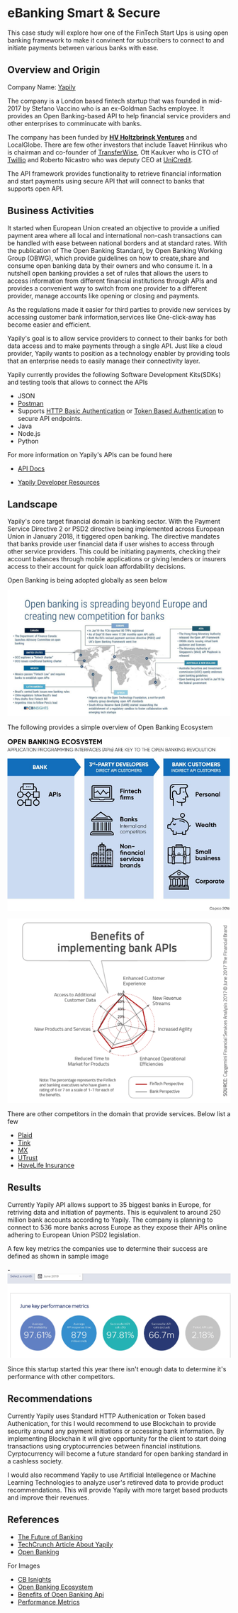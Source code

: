 # eBanking Smart & Secure

This case study will explore how one of the FinTech Start Ups is using open banking framework to make it convinent for  subscribers to connect to and initiate payments between various banks with ease.

## Overview and Origin

Company Name: [Yapily](https://www.yapily.com/)

The company is a London based fintech startup that was founded in mid-2017 by Stefano Vaccino who is an ex-Goldman Sachs employee. It provides an Open Banking-based API to help financial service providers and other enterprises to comminucate with banks.

The company has been funded by [**HV Holtzbrinck Ventures**](https://www.crunchbase.com/organization/holtzbrinck-ventures) and LocalGlobe. There are few other investors that include Taavet Hinrikus who is chairman and co-founder of [TransferWise](https://transferwise.com/us), Ott Kaukver who is CTO of [Twillio](https://www.twilio.com/) and Roberto Nicastro who was deputy CEO at [UniCredit](https://www.unicreditgroup.eu/en.html).

The API framework provides functionality to retrieve financial information and start payments using secure API that will connect to banks that supports open API.

## Business Activities

It started when European Union created an objective to provide a unified payment area where all local and international non-cash transactions can be handled with ease between national borders and at standard rates. With the publication of The Open Banking Standard, by Open Banking Working Group (OBWG), which provide guidelines on how to create,share and consume open banking data by their owners and who consume it. In a nutshell open banking provides a set of rules that allows the users to access information from different financial institutions through APIs and provides a convenient way to switch from one provider to a different provider, manage accounts like opening or closing and payments.

As the regulations made it easier for third parties to provide new services by accessing customer bank information,services like One-click-away has become easier and efficient.



Yapily's goal is to allow service providers to connect to their banks for both data access and to make payments through a single API. Just like a cloud provider, Yapily wants to position as a technology enabler by providing tools that an enterprise needs to easily manage their connectivity layer.

Yapily currently provides the following Software Development Kits(SDKs) and testing tools that allows to connect the APIs 

- JSON
- [Postman](https://www.getpostman.com/)
- Supports [HTTP Basic Authentication](https://developer.mozilla.org/en-US/docs/Web/HTTP/Authentication) or [Token Based Authentication](https://auth0.com/learn/token-based-authentication-made-easy/) to secure API endpoints.
- Java
- Node.js
- Python

For more information on Yapily's APIs can be found here 

- [API Docs](https://docs.yapily.com/?version=latest)

- [Yapily Developer Resources](https://github.com/yapily/developer-resources/wiki)


## Landscape

Yapily's core target financial domain is banking sector. With the Payment Service Directive 2 or PSD2 directive being implemented across European Union in January 2018, it tiggered open banking. The directive mandates that banks provide user financial data if user wishes to access through other service providers. This could be initiating payments, checking their account balances through mobile applications or giving lenders or insurers access to their account for quick loan affordability decisions.

Open Banking is being adopted globally as seen below

![Global Adoption snapshot](Images/Open-banking_02042019_2.jpg)

The following provides a simple overview of Open Banking Ecosystem

![Open Banking Ecosystem](Images/Ecosystem.jpg)

![Benefits](Images/Benefits_of_implementing_bank_APIs.png)

There are other competitors in the domain that provide services. Below list a few

- [Plaid](https://plaid.com/)
- [Tink](https://tink.com/)
- [MX](https://data.mx.com/role/fintech)
- [UTrust](https://utrust.com/)
- [HaveLife Insurance](https://havenlife.com/home.html)

## Results

Currently Yapily API allows support to 35 biggest banks in Europe, for retriving data and initiation of payments. This is equivalent to around 250 million bank accounts according to Yapily. The company is planning to connect to 536 more banks across Europe as they expose their APIs online adhering to European Union PSD2 legislation.

A few key metrics the companies use to determine their success are defined as shown in sample image

-![June 2019 Performance](Images/June-2019-Key-Performance.JPG)

Since this startup started this year there isn't enough data to determine it's performance with other competitors.

## Recommendations

Currently Yapily uses Standard HTTP Authenication or Token based Authenication, for this I would recommend to use Blockchain to provide security around any payment initiations or accessing bank information. By implementing Blockchain it will give opportunity for the client to start doing transactions using cryptocurrencies between financial institutions. Cyrptocurrency will become a future standard for open banking standard in a cashless society.

I would also recommend Yapily to use Artificial Intellegence or Machine Learning Technologies to analyze user's retireved data to provide product recommendations. This will provide Yapily with more target based products and improve their revenues.


## References

- [The Future of Banking](https://www.business-reporter.co.uk/2019/04/26/open-banking-is-flashing-bright-what-problems-can-it-solve/#gsc.tab=0)
- [TechCrunch Article About Yapily](https://techcrunch.com/2019/05/30/yapily/)
- [Open Banking](https://www.openbanking.org.uk/customers/what-is-open-banking/)

For Images

- [CB Isnights](https://www.cbinsights.com/research/open-banking-fintech-startups/)
- [Open Banking Ecosystem](https://www.pinterest.com/pin/671880838138261930/)
- [Benefits of Open Banking Api](https://thefinancialbrand.com/77869/innovation-trends-banking-ai-api-personalization-payments/)
- [Performance Metrics](https://www.openbanking.org.uk/providers/account-providers/api-performance/)

